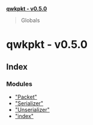 **[qwkpkt - v0.5.0](README.md)**

> Globals

# qwkpkt - v0.5.0

## Index

### Modules

* ["Packet"](modules/_packet_.md)
* ["Serializer"](modules/_serializer_.md)
* ["Unserializer"](modules/_unserializer_.md)
* ["index"](modules/_index_.md)
